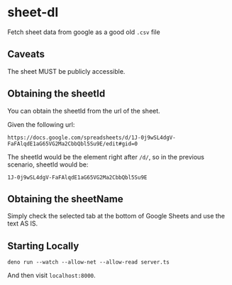 # sheet-dl

Fetch sheet data from google as a good old `.csv` file

## Caveats

The sheet MUST be publicly accessible.

## Obtaining the sheetId

You can obtain the sheetId from the url of the sheet.

Given the following url:

```
https://docs.google.com/spreadsheets/d/1J-0j9wSL4dgV-FaFAlqdE1aG65VG2Ma2CbbQbl5Su9E/edit#gid=0
```

The sheetId would be the element right after `/d/`, so in the previous scenario, sheetId would be:

```
1J-0j9wSL4dgV-FaFAlqdE1aG65VG2Ma2CbbQbl5Su9E
```

## Obtaining the sheetName

Simply check the selected tab at the bottom of Google Sheets and use the text AS IS.

## Starting Locally

```
deno run --watch --allow-net --allow-read server.ts
```

And then visit `localhost:8000`.